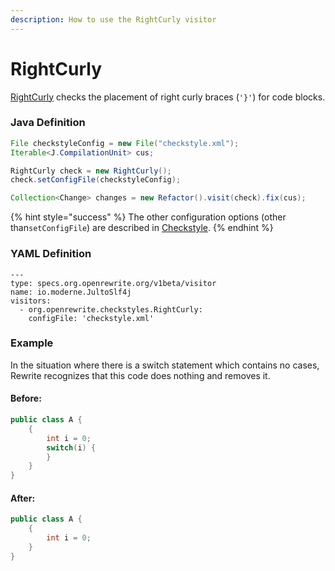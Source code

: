 ```yaml
---
description: How to use the RightCurly visitor
---
```


# RightCurly

[RightCurly](https://checkstyle.sourceforge.io/config_blocks.html#RightCurly) checks the placement of right curly braces \(`'}'`\) for code blocks.

### Java Definition 

```java
File checkstyleConfig = new File("checkstyle.xml");
Iterable<J.CompilationUnit> cus;

RightCurly check = new RightCurly();
check.setConfigFile(checkstyleConfig);

Collection<Change> changes = new Refactor().visit(check).fix(cus);
```

{% hint style="success" %}
The other configuration options \(other than`setConfigFile`\) are described in [Checkstyle](./#configuration-options).
{% endhint %}

### YAML Definition

```text
---
type: specs.org.openrewrite.org/v1beta/visitor
name: io.moderne.JultoSlf4j
visitors:
  - org.openrewrite.checkstyles.RightCurly:
    configFile: 'checkstyle.xml'
```

### Example

In the situation where there is a switch statement which contains no cases, Rewrite recognizes that this code does nothing and removes it.

#### Before:

```java
public class A {
    {
        int i = 0;
        switch(i) {
        }
    }
}
```

#### After:

```java
public class A {
    {
        int i = 0;
    }
}
```

